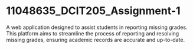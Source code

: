 # 11048635_DCIT205_Assignment-1
 A web application designed to assist students in reporting missing grades. This platform aims to streamline the process of reporting and resolving missing grades, ensuring academic records are accurate and up-to-date.
